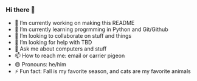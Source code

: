 ### Hi there 👋
- 🔭 I’m currently working on making this README
- 🌱 I’m currently learning progrmming in Python and Git/Github
- 👯 I’m looking to collaborate on stuff and things
- 🤔 I’m looking for help with TBD
- 💬 Ask me about computers and stuff
- 📫 How to reach me: email or carrier pigeon
- 😄 Pronouns: he/him
- ⚡ Fun fact: Fall is my favorite season, and cats are my favorite animals

<!--
**md031406/md031406** is a ✨ _special_ ✨ repository because its `README.md` (this file) appears on your GitHub profile.

Here are some ideas to get you started:

- 🔭 I’m currently working on making this README
- 🌱 I’m currently learning progrmming in Python and Git/Github
- 👯 I’m looking to collaborate on stuff and things
- 🤔 I’m looking for help with TBD
- 💬 Ask me about computers and stuff
- 📫 How to reach me: email or carrier pigeon
- 😄 Pronouns: he/him
- ⚡ Fun fact: Fall is my favorite season, and cats are my favorite animals
-->
